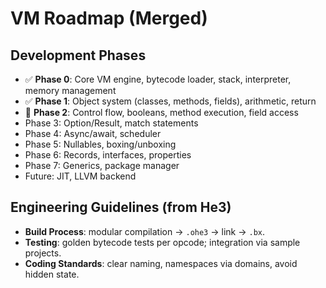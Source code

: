 # VM Roadmap (Merged)

## Development Phases
- ✅ **Phase 0**: Core VM engine, bytecode loader, stack, interpreter, memory management
- ✅ **Phase 1**: Object system (classes, methods, fields), arithmetic, return
- 🔄 **Phase 2**: Control flow, booleans, method execution, field access
- Phase 3: Option/Result, match statements
- Phase 4: Async/await, scheduler
- Phase 5: Nullables, boxing/unboxing
- Phase 6: Records, interfaces, properties
- Phase 7: Generics, package manager
- Future: JIT, LLVM backend

## Engineering Guidelines (from He3)
- **Build Process**: modular compilation → `.ohe3` → link → `.bx`.
- **Testing**: golden bytecode tests per opcode; integration via sample projects.
- **Coding Standards**: clear naming, namespaces via domains, avoid hidden state.
